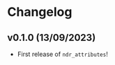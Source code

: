 # Changelog

<!--next-version-placeholder-->

## v0.1.0 (13/09/2023)

- First release of `ndr_attributes`!
